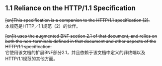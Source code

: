 ## 1.1 Reliance on the HTTP/1.1 Specification  

~~[en]This specification is a companion to the HTTP/1.1 specification [2].~~  
本规范是HTTP／1.1规范（2）的伙伴。  

~~[en]It uses the augmented BNF section 2.1 of that document, and relies on both the non-terminals defined in that document and other aspects of the HTTP/1.1 specification.~~  
它使用该文档的扩展BNF部分2.1，并且依赖于该文档中定义的非终端以及HTTP/1.1规范的其他方面。  



